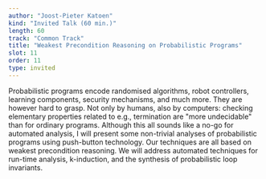 ```yaml
---
author: "Joost-Pieter Katoen"
kind: "Invited Talk (60 min.)"
length: 60
track: "Common Track"
title: "Weakest Precondition Reasoning on Probabilistic Programs"
slot: 11
order: 11
type: invited
---
```


Probabilistic programs encode randomised algorithms, robot controllers, learning components, security mechanisms, and much more. They are however hard to grasp. Not only by humans, also by computers: checking elementary properties related to e.g., termination are "more undecidable" than for ordinary programs. Although this all sounds like a no-go for automated analysis, I will present some non-trivial analyses of probabilistic programs using push-button technology. Our techniques are all based on weakest precondition reasoning. We will address automated techniques for run-time analysis, k-induction, and the synthesis of probabilistic loop invariants.
